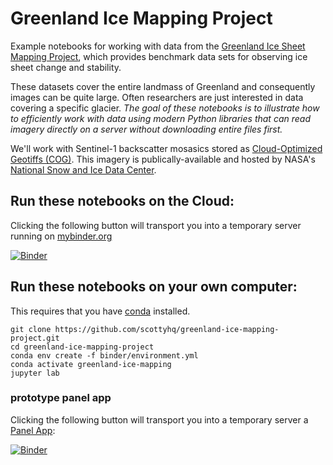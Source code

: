 # Greenland Ice Mapping Project
Example notebooks for working with data from the [Greenland Ice Sheet Mapping Project](https://nsidc.org/data/measures/gimp), which provides benchmark data sets for observing ice sheet change and stability.

These datasets cover the entire landmass of Greenland and consequently images can be quite large. Often researchers are just interested in data covering a specific glacier. *The goal of these notebooks is to illustrate how to efficiently work with data using modern Python libraries that can read imagery directly on a server without downloading entire files first.* 

We'll work with Sentinel-1 backscatter mosasics stored as [Cloud-Optimized Geotiffs (COG)](https://nsidc.org/data/nsidc-0723). This imagery is publically-available and hosted by NASA's [National Snow and Ice Data Center](https://nsidc.org/data/nsidc-0723).


## Run these notebooks on the Cloud:
Clicking the following button will transport you into a temporary server running on [mybinder.org](https://mybinder.org/)

[![Binder](https://mybinder.org/badge_logo.svg)](https://mybinder.org/v2/gh/scottyhq/greenland-ice-mapping-project/main?urlpath=lab)


## Run these notebooks on your own computer:
This requires that you have [conda](https://docs.conda.io/en/latest/miniconda.html) installed.
```
git clone https://github.com/scottyhq/greenland-ice-mapping-project.git
cd greenland-ice-mapping-project
conda env create -f binder/environment.yml
conda activate greenland-ice-mapping
jupyter lab
```

### prototype panel app
Clicking the following button will transport you into a temporary server a [Panel App](https://panel.holoviz.org):

[![Binder](https://mybinder.org/badge_logo.svg)](https://mybinder.org/v2/gh/scottyhq/greenland-ice-mapping-project/main?urlpath=%2Fpanel%2F3-subsetter-app)
